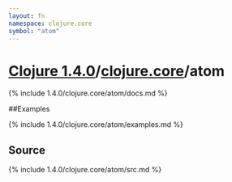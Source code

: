 ```yaml
---
layout: fn
namespace: clojure.core
symbol: "atom"
---
```


# [Clojure 1.4.0](../../)/[clojure.core](../)/atom

{% include 1.4.0/clojure.core/atom/docs.md %}

##Examples

{% include 1.4.0/clojure.core/atom/examples.md %}
## Source
{% include 1.4.0/clojure.core/atom/src.md %}

